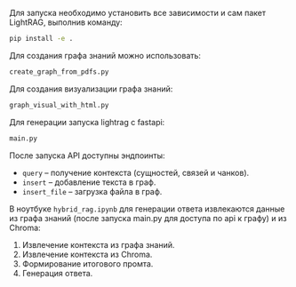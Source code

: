 Для запуска необходимо установить все зависимости и сам пакет LightRAG, выполнив команду: 
```bash
pip install -e .
```

Для создания графа знаний можно использовать:
```bash
create_graph_from_pdfs.py
```

Для создания визуализации графа знаний:
```bash
graph_visual_with_html.py
```

Для генерации запуска lightrag с fastapi: 
```bash
main.py
```
После запуска API доступны эндпоинты:
- `query` – получение контекста (сущностей, связей и чанков).
- `insert` – добавление текста в граф.
- `insert_file` – загрузка файла в граф.


В ноутбуке `hybrid_rag.ipynb` для генерации ответа извлекаются данные из графа знаний (после запуска main.py для доступа по api к графу) и из Chroma:
1. Извлечение контекста из графа знаний.
2. Извлечение контекста из Chroma.
3. Формирование итогового промта.
4. Генерация ответа.

